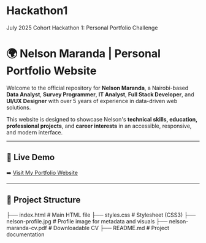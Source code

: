 # Hackathon1
July 2025 Cohort Hackathon 1: Personal Portfolio Challenge

# 🌍 Nelson Maranda | Personal Portfolio Website

Welcome to the official repository for **Nelson Maranda**, a Nairobi-based **Data Analyst**, **Survey Programmer**, **IT Analyst**, **Full Stack Developer**, and **UI/UX Designer** with over 5 years of experience in data-driven web solutions.

This website is designed to showcase Nelson's **technical skills, education, professional projects**, and **career interests** in an accessible, responsive, and modern interface.

---

## 🔗 Live Demo

➡️ [Visit My Portfolio Website](https://nelsonmaranda.com)

---

## 📂 Project Structure

├── index.html             # Main HTML file
├── styles.css             # Stylesheet (CSS3)
├── nelson-profile.jpg     # Profile image for metadata and visuals
├── nelson-maranda-cv.pdf  # Downloadable CV
├── README.md              # Project documentation

